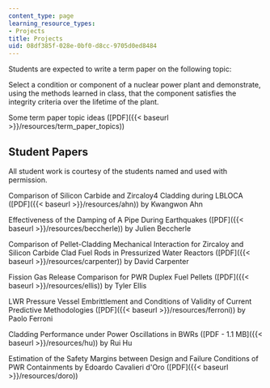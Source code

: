 ```yaml
---
content_type: page
learning_resource_types:
- Projects
title: Projects
uid: 08df385f-028e-0bf0-d8cc-9705d0ed8484
---
```


Students are expected to write a term paper on the following topic:

Select a condition or component of a nuclear power plant and demonstrate, using the methods learned in class, that the component satisfies the integrity criteria over the lifetime of the plant.

Some term paper topic ideas ([PDF]({{< baseurl >}}/resources/term_paper_topics))

Student Papers
--------------

All student work is courtesy of the students named and used with permission.

Comparison of Silicon Carbide and Zircaloy4 Cladding during LBLOCA ([PDF]({{< baseurl >}}/resources/ahn)) by Kwangwon Ahn

Effectiveness of the Damping of A Pipe During Earthquakes ([PDF]({{< baseurl >}}/resources/beccherle)) by Julien Beccherle

Comparison of Pellet-Cladding Mechanical Interaction for Zircaloy and Silicon Carbide Clad Fuel Rods in Pressurized Water Reactors ([PDF]({{< baseurl >}}/resources/carpenter)) by David Carpenter

Fission Gas Release Comparison for PWR Duplex Fuel Pellets ([PDF]({{< baseurl >}}/resources/ellis)) by Tyler Ellis

LWR Pressure Vessel Embrittlement and Conditions of Validity of Current Predictive Methodologies ([PDF]({{< baseurl >}}/resources/ferroni)) by Paolo Ferroni

Cladding Performance under Power Oscillations in BWRs ([PDF - 1.1 MB]({{< baseurl >}}/resources/hu)) by Rui Hu

Estimation of the Safety Margins between Design and Failure Conditions of PWR Containments by Edoardo Cavalieri d'Oro ([PDF]({{< baseurl >}}/resources/doro))